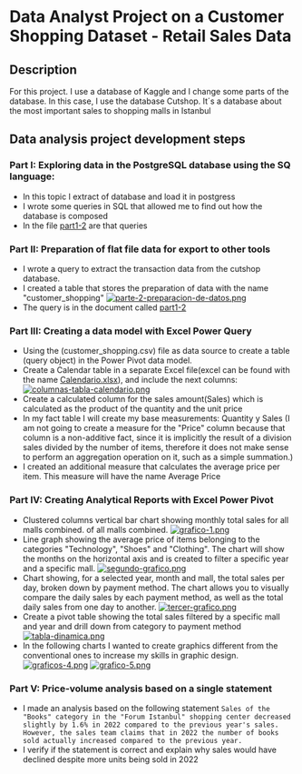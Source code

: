 # Data Analyst Project on a Customer Shopping Dataset - Retail Sales Data

## Description

For this project. I use a database of Kaggle and I change some parts of the database. In this case, I use the database Cutshop. It´s a database about the most important sales to shopping malls in Istanbul 

## Data analysis project development steps

### Part I: Exploring data in the PostgreSQL database using the SQ language:
  * In this topic I extract of database and load it in postgress
  * I wrote some queries in SQL that allowed me to find out how the database is composed
  * In the file [part1-2](https://github.com/GQ241297/DA-GQ/blob/master/Parte%201-2.sql) are that queries
### Part II: Preparation of flat file data for export to other tools
  * I wrote a query to extract the transaction data from the cutshop database.
  * I created a table that stores the preparation of data with the name "customer_shopping"
   [![parte-2-preparacion-de-datos.png](https://i.postimg.cc/DzPsrGcF/parte-2-preparacion-de-datos.png)](https://postimg.cc/SXjJqJ5t)
  * The query is in the document called [part1-2](https://github.com/GQ241297/DA-GQ/blob/master/Parte%201-2.sql)
### Part III: Creating a data model with Excel Power Query
  * Using the (customer_shopping.csv) file as data source to create a table (query object) in the Power Pivot data model.
  * Create a Calendar table in a separate Excel file(excel can be found with the name [Calendario.xlsx](https://github.com/GQ241297/DA-GQ/blob/master/Calendario.xlsx)), and include the next columns:
[![columnas-tabla-calendario.png](https://i.postimg.cc/1zxfsrMX/columnas-tabla-calendario.png)](https://postimg.cc/gxDYKRCb)
  * Create a calculated column for the sales amount(Sales) which is calculated as the product of the quantity and the unit price
  * In my fact table I will create my base measurements: Quantity y Sales (I am not going to create a measure for the "Price" column because that column is a non-additive fact, since it is implicitly the result of a division sales divided by the number of items, therefore it does not make sense to perform an aggregation operation on it, such as a simple summation.)
  * I created an additional measure that calculates the average price per item. This measure will have the name Average Price
### Part IV: Creating Analytical Reports with Excel Power Pivot
  * Clustered columns vertical bar chart showing monthly total sales for all malls combined. of all malls combined.
    [![grafico-1.png](https://i.postimg.cc/SNWhnX0T/grafico-1.png)](https://postimg.cc/N5fVVjjm)
  * Line graph showing the average price of items belonging to the categories "Technology", "Shoes" and "Clothing". The chart will show the months on the horizontal axis and is created to filter a specific year and a specific mall.
    [![segundo-grafico.png](https://i.postimg.cc/brPst7v4/segundo-grafico.png)](https://postimg.cc/9Rxm3NZB)
  * Chart showing, for a selected year, month and mall, the total sales per day, broken down by payment method. The chart allows you to visually compare the daily sales by each payment method, as well as the total daily sales from one day to another.
    [![tercer-grafico.png](https://i.postimg.cc/Vk7RYRNj/tercer-grafico.png)](https://postimg.cc/gxZRs38J)
  * Create a pivot table showing the total sales filtered by a specific mall and year and drill down from category to payment method
    [![tabla-dinamica.png](https://i.postimg.cc/1z0ypzYB/tabla-dinamica.png)](https://postimg.cc/wtvKz9zR)
  * In the following charts I wanted to create graphics different from the conventional ones to increase my skills in graphic design.
    [![graficos-4.png](https://i.postimg.cc/WbDF0Mm7/graficos-4.png)](https://postimg.cc/D8TwT4MW)
    [![grafico-5.png](https://i.postimg.cc/rmnsrmKb/grafico-5.png)](https://postimg.cc/ygR7q7hX)
### Part V: Price-volume analysis based on a single statement
  * I made an analysis based on the following statement
    `Sales of the "Books" category in the "Forum Istanbul" shopping center decreased slightly by 1.6% in 2022 compared to the previous year's sales. However, the sales team claims that in 2022 the number of books sold actually increased compared to the previous year.`
  * I verify if the statement is correct and explain why sales would have declined despite more units being sold in 2022


